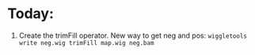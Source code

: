 # Today:
1. Create the trimFill operator. New way to get neg and pos: `wiggletools write neg.wig trimFill map.wig neg.bam`
